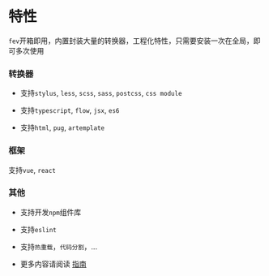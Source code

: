 # 特性

`fev`开箱即用，内置封装大量的转换器，工程化特性，只需要安装一次在全局，即可多次使用
### 转换器

- 支持`stylus`, `less`, `scss`, `sass`, `postcss`, `css module`

- 支持`typescript`, `flow`, `jsx`, `es6`

- 支持`html`, `pug`, `artemplate`

### 框架

支持`vue`, `react`

### 其他

- 支持开发`npm`组件库

- 支持`eslint`

- 支持`热重载`，`代码分割`，...

- 更多内容请阅读 [指南](docs/guide.md)
